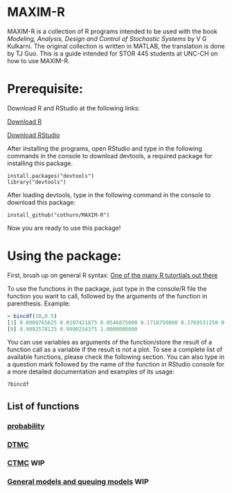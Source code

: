 # MAXIM-R
MAXIM-R is a collection of R programs intended to be used with the book *Modeling, Analysis, Design and Control of Stochastic Systems* by V G Kulkarni. The original collection is written in MATLAB, the translation is done by TJ Guo. This is a guide intended for STOR 445 students at UNC-CH on how to use MAXIM-R. 

# Prerequisite:
Download R and RStudio at the following links:

[Download R](https://cloud.r-project.org/)

[Download RStudio](https://www.rstudio.com/products/rstudio/download/#download)

After installing the programs, open RStudio and type in the following commands in the console to download devtools, a required package for installing this package.
```
install.packages("devtools")
library("devtools")
```
After loading devtools, type in the following command in the console to download this package:
```
install_github("cothurn/MAXIM-R")
```
Now you are ready to use this package!

# Using the package:
First, brush up on general R syntax:
[One of the many R tutortials out there](https://www.statmethods.net/r-tutorial/index.html)

To use the functions in the package, just type in the console/R file the function you want to call, followed by the arguments of the function in parenthesis. Example:
```R
> bincdf(10,0.5)
[1] 0.0009765625 0.0107421875 0.0546875000 0.1718750000 0.3769531250 0.6230468750 0.8281250000 0.9453125000
[9] 0.9892578125 0.9990234375 1.0000000000
```
You can use variables as arguments of the function/store the result of a function call as a variable if the result is not a plot. To see a complete list of available functions, please check the following section. You can also type in a question mark followed by the name of the function in RStudio console for a more detailed documentation and examples of its usage:

```R
?bincdf
```
## List of functions
### [probability](https://github.com/cothurn/MAXIM-R/blob/master/List%20of%20functions/Probability.md)
### [DTMC](https://github.com/cothurn/MAXIM-R/blob/master/List%20of%20functions/DTMC.md)
### [CTMC]() WIP
### [General models and queuing models]() WIP
